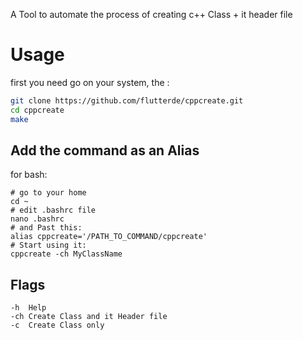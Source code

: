 A Tool to automate the process of creating c++ Class + it header file

# Usage
first you need go on your system, the :
```bash
git clone https://github.com/flutterde/cppcreate.git
cd cppcreate
make
```

## Add the command as an Alias
for bash:
```
# go to your home
cd ~
# edit .bashrc file
nano .bashrc
# and Past this:
alias cppcreate='/PATH_TO_COMMAND/cppcreate'
# Start using it:
cppcreate -ch MyClassName
```

## Flags

```
-h	Help
-ch	Create Class and it Header file
-c	Create Class only

```



